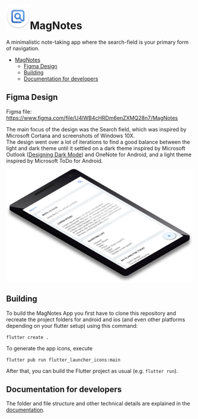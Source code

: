 <img src="assets/appicon/magnotes_icon.png" width=64 height="64" alt="App Icon" align="left" />

# MagNotes 

A minimalistic note-taking app where the search-field is your primary form of navigation.

- [MagNotes](#magnotes)
	- [Figma Design](#figma-design)
	- [Building](#building)
	- [Documentation for developers](#documentation-for-developers)

## Figma Design

Figma file: https://www.figma.com/file/U4lWB4cHRDm6enZXMQ28n7/MagNotes

The main focus of the design was the Search field, which was inspired by Microsoft Cortana and screenshots of Windows 10X.  
The design went over a lot of iterations to find a good balance between the light and dark theme until it settled on a dark theme inspired by Microsoft Outlook ([Designing Dark Mode](https://medium.com/microsoft-design/designing-dark-mode-31400530787a)) and OneNote for Android, and a light theme inspired by Microsoft ToDo for Android.

![MagNotes on a phone](doc/images/magnotes_phone.png)

## Building

To build the MagNotes App you first have to clone this repository and recreate the project folders for android and ios (and even other platforms depending on your flutter setup) using this command:

```shell
flutter create .
```
  
To generate the app icons, execute

```shell
flutter pub run flutter_launcher_icons:main
```

After that, you can build the Flutter project as usual (e.g. `flutter run`).

## Documentation for developers

The folder and file structure and other technical details are explained in the [documentation](doc/Main.md).